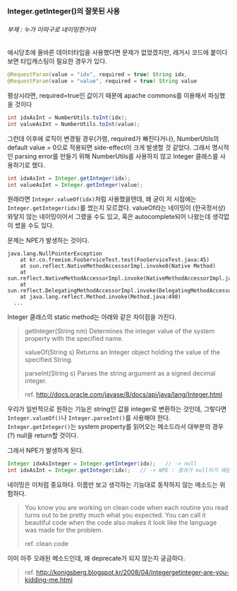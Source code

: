 ### Integer.getInteger()의 잘못된 사용
###### 부제 : 누가 이따구로 네이밍한거야

애시당초에 올바른 데이터타입을 사용했다면 문제가 없었겠지만, 레거시 코드에 붙이다보면 타입캐스팅이 필요한 경우가 있다.
```java
@RequestParam(value = "idx", required = true) String idx,
@RequestParam(value = "value", required = true) String value
```

평상시라면, required=true인 값이기 때문에 apache commons를 이용해서 파싱했을 것이다
```java
int idxAsInt = NumberUtils.toInt(idx);
int valueAsInt = NumberUtils.toInt(value);
```

그런데 이후에 로직이 변경될 경우(가령, required가 빠진다거나), NumberUtils의 default value = 0으로 적용되면 side-effect이 크게 발생할 것 같았다. 
그래서 명시적인 parsing error를 만들기 위해 NumberUtils를 사용하지 않고 Integer 클래스를 사용하기로 했다.
```java
int idxAsInt = Integer.getInteger(idx);
int valueAsInt = Integer.getInteger(value);
```

원래라면 ```Integer.valueOf(idx)```처럼 사용했을텐데, 왜 굳이 저 시점에는 ```Integer.getInteger(idx)```를 썼는지 모르겠다.
valueOf라는 네이밍이 (한국정서상) 와닿지 않는 네이밍이어서 그랬을 수도 있고, 혹은 autocomplete되어 나왔는데 생각없이 썼을 수도 있다.

문제는 NPE가 발생하는 것이다.
```
java.lang.NullPointerException
	at kr.co.freeism.FooServiceTest.test(FooServiceTest.java:45)
	at sun.reflect.NativeMethodAccessorImpl.invoke0(Native Method)
	at sun.reflect.NativeMethodAccessorImpl.invoke(NativeMethodAccessorImpl.java:62)
	at sun.reflect.DelegatingMethodAccessorImpl.invoke(DelegatingMethodAccessorImpl.java:43)
	at java.lang.reflect.Method.invoke(Method.java:498)
  ...
```

Integer 클래스의 static method는 아래와 같은 차이점을 가진다.
> getInteger(String nm)
  Determines the integer value of the system property with the specified name.
>
> valueOf(String s)
  Returns an Integer object holding the value of the specified String.
>
> parseInt(String s)
  Parses the string argument as a signed decimal integer.
>
> ref. http://docs.oracle.com/javase/8/docs/api/java/lang/Integer.html
  
우리가 일반적으로 원하는 기능은 string인 값을 integer로 변환하는 것인데, 그렇다면 ```Integer.valueOf()```나 ```Integer.parseInt()```를 사용해야 한다.
```Integer.getInteger()```는 system property를 읽어오는 메소드라서 대부분의 경우(?) null을 return할 것이다. 

그래서 NPE가 발생하게 된다.
```java
Integer idxAsInteger = Integer.getInteger(idx);   // -> null
int idxAsInt = Integer.getInteger(idx);   // -> NPE : 결과가 null이기 때문에, auto-unboxing하면서 NPE가 발생함.
```

네이밍은 이처럼 중요하다. 이름만 보고 생각하는 기능대로 동작하지 않는 메소드는 위험하다.
> You know you are working on clean code when each routine you read turns out to be pretty much what you expected. 
  You can call it beautiful code when the code also makes it look like the language was made for the problem.
>
> ref. clean code

이미 아주 오래된 메소드인데, 왜 deprecate가 되지 않는지 궁금하다.
> ref. http://konigsberg.blogspot.kr/2008/04/integergetinteger-are-you-kidding-me.html
